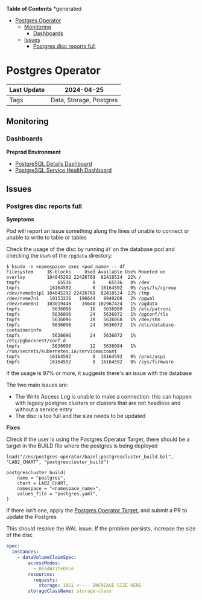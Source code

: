 <!-- START doctoc generated TOC please keep comment here to allow auto update -->
<!-- DON'T EDIT THIS SECTION, INSTEAD RE-RUN doctoc TO UPDATE -->
**Table of Contents**  *generated

- [Postgres Operator](#postgres-operator)
  - [Monitoring](#monitoring)
    - [Dashboards](#dashboards)
  - [Issues](#issues)
    - [Postgres disc reports full](#postgres-disc-reports-full)

<!-- END doctoc generated TOC please keep comment here to allow auto update -->

# Postgres Operator

| Last Update | 2024-04-25              |
|-------------|-------------------------|
| Tags        | Data, Storage, Postgres |

## Monitoring

### Dashboards

**Preprod Environment**

* [PostgreSQL Details Dashboard](https://athena.agora-dev.w3n.io/grafana/d/2cb3f68dc83a917801763f9f6b58d1310442a063/postgresql-details?orgId=1&refresh=5s&var-namespace=&var-cluster=a3-app-db&var-pod=All&var-datname=All)
* [PostgreSQL Service Health Dashboard](https://athena.agora-dev.w3n.io/grafana/d/0d3c182bc72b39ca56353851c1038f2a45efb43a/postgresql-service-health?orgId=1&refresh=5s)

## Issues

### Postgres disc reports full

**Symptoms**

Pod will report an issue something along the lines of unable to connect or
unable to write to table or tables

Check the usage of the disc by running `df` on the database pod and checking
the `Use%` of the `/pgdata` directory:

```shell
$ ksudo -n <namespace> exec <pod_name> -- df
Filesystem     1K-blocks     Used Available Use% Mounted on
overlay        104845292 22426768  82418524  22% /
tmpfs              65536        0     65536   0% /dev
tmpfs           16164592        0  16164592   0% /sys/fs/cgroup
/dev/nvme0n1p1 104845292 22426768  82418524  22% /tmp
/dev/nvme7n1    10153236   196644   9940208   2% /pgwal
/dev/nvme8n1   103019448    35640 102967424   1% /pgdata
tmpfs            5636096       16   5636080   1% /etc/patroni
tmpfs            5636096       24   5636072   1% /pgconf/tls
tmpfs            5636096       28   5636068   1% /dev/shm
tmpfs            5636096       24   5636072   1% /etc/database-containerinfo
tmpfs            5636096       24   5636072   1% /etc/pgbackrest/conf.d
tmpfs            5636096       12   5636084   1% /run/secrets/kubernetes.io/serviceaccount
tmpfs           16164592        0  16164592   0% /proc/acpi
tmpfs           16164592        0  16164592   0% /sys/firmware
```

If the usage is 97% or more, it suggests there's an issue with the database

The two main issues are:

* The Write Access Log is unable to make a connection: this can happen with
  legacy postgres clusters or clusters that are not headless and without a
  service entry
* The disc is too full and the size needs to be updated

**Fixes**

Check if the user is using the Postgres Operator Target, there should be a
target in the BUILD file where the postgres is being deployed

```build
load("//ns/postgres-operator/bazel:postgrescluster_build.bzl", "LAB2_CHART", "postgrescluster_build")

postgrescluster_build(
    name = "postgres",
    chart = LAB2_CHART,
    namespace = "<namespace_name>",
    values_file = "postgres.yaml",
)
```

If there isn't one, apply
the [Postgres Operator Target](../../../ns/postgres-operator/bazel/postgrescluster_build.bzl),
and submit a PR to update the Postgres

This should resolve the WAL issue. If the problem persists, increase the size of the disc

```yaml
spec:
  instances:
    - dataVolumeClaimSpec:
        accessModes:
          - ReadWriteOnce
        resources:
          requests:
            storage: 10Gi <---- INCREASE SIZE HERE
        storageClassName: storage-class
```
